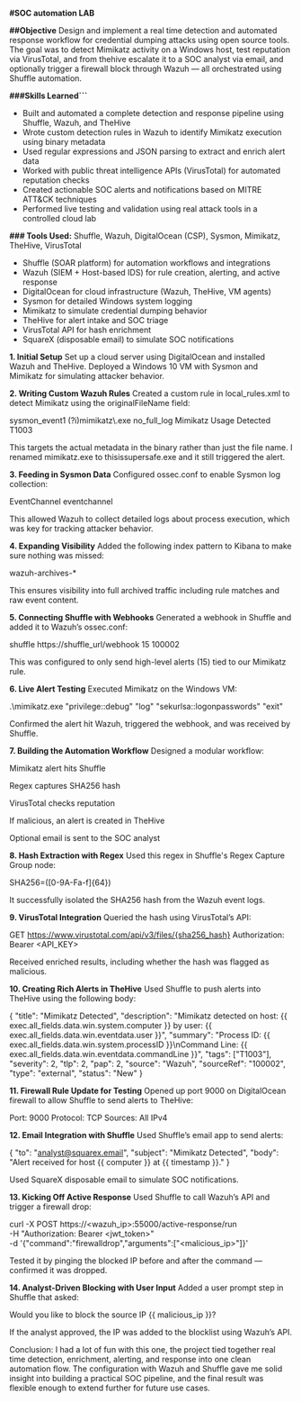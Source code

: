 **#SOC automation LAB**

**##Objective**
Design and implement a real time detection and automated response workflow for credential dumping attacks using open source tools. The goal was to detect Mimikatz activity on a Windows host, test reputation via VirusTotal, and from thehive escalate it to a SOC analyst via email, and optionally trigger a firewall block through Wazuh — all orchestrated using Shuffle automation.

**###Skills Learned```**

- Built and automated a complete detection and response pipeline using Shuffle, Wazuh, and TheHive
- Wrote custom detection rules in Wazuh to identify Mimikatz execution using binary metadata
- Used regular expressions and JSON parsing to extract and enrich alert data
- Worked with public threat intelligence APIs (VirusTotal) for automated reputation checks
- Created actionable SOC alerts and notifications based on MITRE ATT&CK techniques
- Performed live testing and validation using real attack tools in a controlled cloud lab

**### Tools Used:**
Shuffle, Wazuh, DigitalOcean (CSP), Sysmon, Mimikatz, TheHive, VirusTotal

- Shuffle (SOAR platform) for automation workflows and integrations
- Wazuh (SIEM + Host-based IDS) for rule creation, alerting, and active response
- DigitalOcean for cloud infrastructure (Wazuh, TheHive, VM agents)
- Sysmon for detailed Windows system logging
- Mimikatz to simulate credential dumping behavior
- TheHive for alert intake and SOC triage
- VirusTotal API for hash enrichment
- SquareX (disposable email) to simulate SOC notifications

**1. Initial Setup**
Set up a cloud server using DigitalOcean and installed Wazuh and TheHive. Deployed a Windows 10 VM with Sysmon and Mimikatz for simulating attacker behavior.

**2. Writing Custom Wazuh Rules**
Created a custom rule in local_rules.xml to detect Mimikatz using the originalFileName field:

<rule id="100002" level="15">
  <if_group>sysmon_event1</if_group>
  <field name="win.eventdata.originalFileName" type="pcre2">(?i)mimikatz\.exe</field>
  <options>no_full_log</options>
  <description>Mimikatz Usage Detected</description>
  <mitre>
    <id>T1003</id>
  </mitre>
</rule>

This targets the actual metadata in the binary rather than just the file name. I renamed mimikatz.exe to thisissupersafe.exe and it still triggered the alert.

**3. Feeding in Sysmon Data**
Configured ossec.conf to enable Sysmon log collection:

<localfile>
  <location>EventChannel</location>
  <log_format>eventchannel</log_format>
</localfile>

This allowed Wazuh to collect detailed logs about process execution, which was key for tracking attacker behavior.

**4. Expanding Visibility**
Added the following index pattern to Kibana to make sure nothing was missed:

wazuh-archives-*

This ensures visibility into full archived traffic including rule matches and raw event content.

**5. Connecting Shuffle with Webhooks**
Generated a webhook in Shuffle and added it to Wazuh’s ossec.conf:

<integration>
  <name>shuffle</name>
  <hook_url>https://shuffle_url/webhook</hook_url>
  <level>15</level>
  <rule_id>100002</rule_id>
</integration>

This was configured to only send high-level alerts (15) tied to our Mimikatz rule.

**6. Live Alert Testing**
Executed Mimikatz on the Windows VM:

.\mimikatz.exe "privilege::debug" "log" "sekurlsa::logonpasswords" "exit"

Confirmed the alert hit Wazuh, triggered the webhook, and was received by Shuffle.

**7. Building the Automation Workflow**
Designed a modular workflow:

Mimikatz alert hits Shuffle

Regex captures SHA256 hash

VirusTotal checks reputation

If malicious, an alert is created in TheHive

Optional email is sent to the SOC analyst

**8. Hash Extraction with Regex**
Used this regex in Shuffle's Regex Capture Group node:

SHA256=([0-9A-Fa-f]{64})

It successfully isolated the SHA256 hash from the Wazuh event logs.

**9. VirusTotal Integration**
Queried the hash using VirusTotal’s API:

GET https://www.virustotal.com/api/v3/files/{sha256_hash}
Authorization: Bearer <API_KEY>

Received enriched results, including whether the hash was flagged as malicious.

**10. Creating Rich Alerts in TheHive**
Used Shuffle to push alerts into TheHive using the following body:

{
  "title": "Mimikatz Detected",
  "description": "Mimikatz detected on host: {{ exec.all_fields.data.win.system.computer }} by user: {{ exec.all_fields.data.win.eventdata.user }}",
  "summary": "Process ID: {{ exec.all_fields.data.win.system.processID }}\nCommand Line: {{ exec.all_fields.data.win.eventdata.commandLine }}",
  "tags": ["T1003"],
  "severity": 2,
  "tlp": 2,
  "pap": 2,
  "source": "Wazuh",
  "sourceRef": "100002",
  "type": "external",
  "status": "New"
}

**11. Firewall Rule Update for Testing**
Opened up port 9000 on DigitalOcean firewall to allow Shuffle to send alerts to TheHive:

Port: 9000
Protocol: TCP
Sources: All IPv4

**12. Email Integration with Shuffle**
Used Shuffle’s email app to send alerts:

{
  "to": "analyst@squarex.email",
  "subject": "Mimikatz Detected",
  "body": "Alert received for host {{ computer }} at {{ timestamp }}."
}

Used SquareX disposable email to simulate SOC notifications.

**13. Kicking Off Active Response**
Used Shuffle to call Wazuh’s API and trigger a firewall drop:

curl -X POST https://<wazuh_ip>:55000/active-response/run \
  -H "Authorization: Bearer <jwt_token>" \
  -d '{"command":"firewalldrop","arguments":["<malicious_ip>"]}'

Tested it by pinging the blocked IP before and after the command — confirmed it was dropped.

**14. Analyst-Driven Blocking with User Input**
Added a user prompt step in Shuffle that asked:

Would you like to block the source IP {{ malicious_ip }}?

If the analyst approved, the IP was added to the blocklist using Wazuh’s API.

Conclusion:
I had a lot of fun with this one, the project tied together real time detection, enrichment, alerting, and response into one clean automation flow. The configuration with Wazuh and Shuffle gave me solid insight into building a practical SOC pipeline, and the final result was flexible enough to extend further for future use cases.

